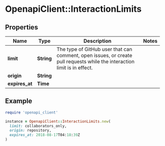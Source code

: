 # OpenapiClient::InteractionLimits

## Properties

| Name | Type | Description | Notes |
| ---- | ---- | ----------- | ----- |
| **limit** | **String** | The type of GitHub user that can comment, open issues, or create pull requests while the interaction limit is in effect. |  |
| **origin** | **String** |  |  |
| **expires_at** | **Time** |  |  |

## Example

```ruby
require 'openapi_client'

instance = OpenapiClient::InteractionLimits.new(
  limit: collaborators_only,
  origin: repository,
  expires_at: 2018-08-17T04:18:39Z
)
```

